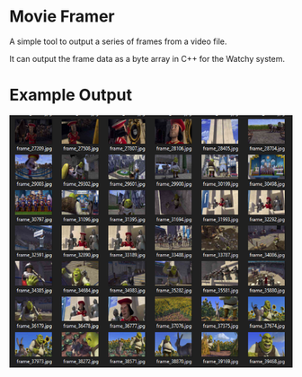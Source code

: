 # Movie Framer

A simple tool to output a series of frames from a video file.

It can output the frame data as a byte array in C++ for the Watchy system.


# Example Output
![Output](Output.png)
